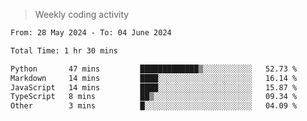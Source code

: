 > Weekly coding activity
<!--START_SECTION:waka-->

```txt
From: 28 May 2024 - To: 04 June 2024

Total Time: 1 hr 30 mins

Python       47 mins         █████████████▒░░░░░░░░░░░   52.73 %
Markdown     14 mins         ████░░░░░░░░░░░░░░░░░░░░░   16.14 %
JavaScript   14 mins         ████░░░░░░░░░░░░░░░░░░░░░   15.87 %
TypeScript   8 mins          ██▒░░░░░░░░░░░░░░░░░░░░░░   09.34 %
Other        3 mins          █░░░░░░░░░░░░░░░░░░░░░░░░   04.09 %
```

<!--END_SECTION:waka-->

